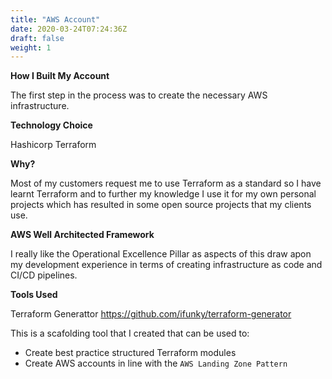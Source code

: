 ```yaml
---
title: "AWS Account"
date: 2020-03-24T07:24:36Z
draft: false
weight: 1
---
```


**How I Built My Account**

The first step in the process was to create the necessary AWS infrastructure.

**Technology Choice**

Hashicorp Terraform

**Why?**

Most of my customers request me to use Terraform as a standard so I have learnt Terraform and to further my knowledge I use it for my own personal projects which has resulted in some open source projects that my clients use.

**AWS Well Architected Framework**

I really like the Operational Excellence Pillar as aspects of this draw apon my development experience in terms of creating infrastructure as code and CI/CD pipelines.



**Tools Used**

Terraform Generattor https://github.com/ifunky/terraform-generator

This is a scafolding tool that I created that can be used to:

- Create best practice structured Terraform modules
- Create AWS accounts in line with the `AWS Landing Zone Pattern`